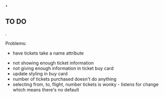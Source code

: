 .
------
TO DO
------
.

<!-- - Built HTML skeleton

- Build Planets CSS boxes

- First fetch, to display all planets in there respective boxes. Planet boxes should look like this: 
<div class="planet-box">
    <img class="planet-image" src="https://www.classicalwcrb.org/sites/wcrb/files/styles/medium/public/201609/mars-614x412.jpg" alt="mars">
    <p>Mars</p>
</div> -->

<!-- - Modal box appear when clicking on planet box
    - look up form for selecting planet of origin looks like this:
    <form autocomplete="off" action="/action_page.php">
        <div class="autocomplete" style="width:300px;">
          <input id="myInput" type="text" name="myCountry" placeholder="Country">
        </div>
        <input type="submit">
      </form> -->

<!-- - Names:
    - intergalactic
    - space canoe
    - intergalactic space canoe
    - separate out a function for: fill flights drop down
      - call that function whenever the buy modal div is shown
    - default to-do origin: earth -->
    

Problems: 

- have tickets take a name attribute
<!-- - only bottom row of planets are clickable -->
<!-- - ticket doesn't delete until page refresh -->
- not showing enough ticket information
- not giving enough information in ticket buy card
- update styling in buy card
- number of tickets purchased doesn't do anything
- selecting from, to, flight, number tickets is wonky - listens for change which means there's no default